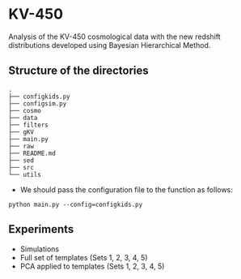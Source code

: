# KV-450

Analysis of the KV-450 cosmological data with the new redshift distributions developed using Bayesian Hierarchical Method.

## Structure of the directories

```
.
├── configkids.py
├── configsim.py
├── cosmo
├── data
├── filters
├── gKV
├── main.py
├── raw
├── README.md
├── sed
├── src
└── utils
```

-   We should pass the configuration file to the function as follows:

```
python main.py --config=configkids.py
```

## Experiments

-   Simulations
-   Full set of templates (Sets 1, 2, 3, 4, 5)
-   PCA applied to templates (Sets 1, 2, 3, 4, 5)
